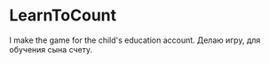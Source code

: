 # LearnToCount
I make the game for the child's education account.
Делаю игру, для обучения сына счету.
